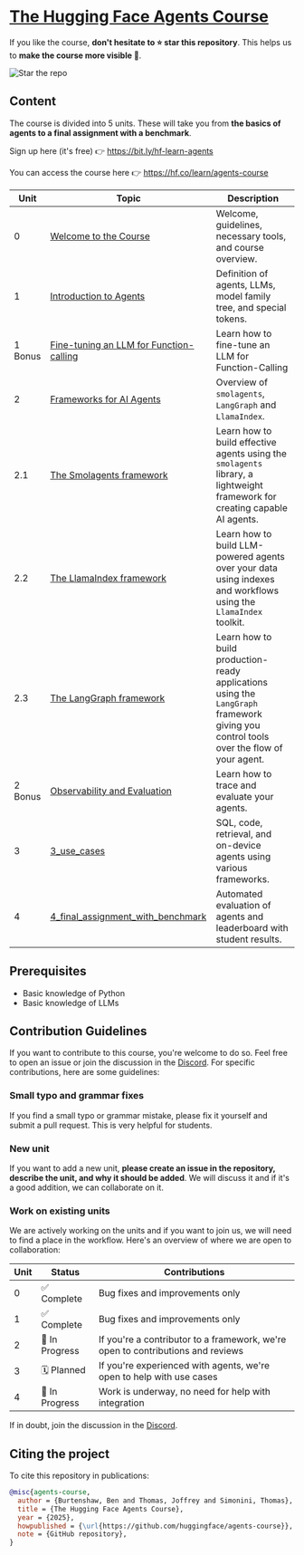 # <a href="https://hf.co/learn/agents-course" target="_blank">The Hugging Face Agents Course</a>

If you like the course, **don't hesitate to ⭐ star this repository**. This helps us to **make the course more visible 🤗**.

<img src="https://huggingface.co/datasets/agents-course/course-images/resolve/main/en/communication/please_star.gif" alt="Star the repo" />

## Content

The course is divided into 5 units. These will take you from **the basics of agents to a final assignment with a benchmark**.

Sign up here (it's free) 👉 <a href="https://bit.ly/hf-learn-agents" target="_blank">https://bit.ly/hf-learn-agents</a>

You can access the course here 👉 <a href="https://hf.co/learn/agents-course" target="_blank">https://hf.co/learn/agents-course</a>

| Unit    | Topic                                                                                                          | Description                                                                                                                            |
|---------|----------------------------------------------------------------------------------------------------------------|----------------------------------------------------------------------------------------------------------------------------------------|
| 0       | [Welcome to the Course](https://huggingface.co/learn/agents-course/en/unit0/introduction)                      | Welcome, guidelines, necessary tools, and course overview.                                                                             |
| 1       | [Introduction to Agents](https://huggingface.co/learn/agents-course/en/unit1/introduction)                     | Definition of agents, LLMs, model family tree, and special tokens.                                                                     |
| 1 Bonus | [Fine-tuning an LLM for Function-calling](https://huggingface.co/learn/agents-course/bonus-unit1/introduction) | Learn how to fine-tune an LLM for Function-Calling                                                                                     |
| 2       | [Frameworks for AI Agents](https://huggingface.co/learn/agents-course/unit2/introduction)                      | Overview of `smolagents`, `LangGraph` and `LlamaIndex`.                                                                                |
| 2.1     | [The Smolagents framework](https://huggingface.co/learn/agents-course/unit2/smolagents/introduction)           | Learn how to build effective agents using the `smolagents` library, a lightweight framework for creating capable AI agents.            |
| 2.2     | [The LlamaIndex framework](https://huggingface.co/learn/agents-course/unit2/llama-index/introduction)          | Learn how to build LLM-powered agents over your data using indexes and workflows using the `LlamaIndex` toolkit.                       |
| 2.3     | [The LangGraph framework](https://huggingface.co/learn/agents-course/unit2/langgraph/introduction)             | Learn how to build production-ready applications using the `LangGraph` framework giving you control tools over the flow of your agent. |
| 2 Bonus | [Observability and Evaluation](https://huggingface.co/learn/agents-course/bonus-unit2/introduction)            | Learn how to trace and evaluate your agents.                                                                                           |
| 3       | [3_use_cases](units/en/unit3/README.md)                                                                        | SQL, code, retrieval, and on-device agents using various frameworks.                                                                   |
| 4       | [4_final_assignment_with_benchmark](units/en/unit4/README.md)                                                  | Automated evaluation of agents and leaderboard with student results.                                                                   |

## Prerequisites

- Basic knowledge of Python
- Basic knowledge of LLMs

## Contribution Guidelines

If you want to contribute to this course, you're welcome to do so. Feel free to open an issue or join the discussion in the [Discord](https://discord.gg/UrrTSsSyjb). For specific contributions, here are some guidelines:

### Small typo and grammar fixes

If you find a small typo or grammar mistake, please fix it yourself and submit a pull request. This is very helpful for students.

### New unit

If you want to add a new unit, **please create an issue in the repository, describe the unit, and why it should be added**. We will discuss it and if it's a good addition, we can collaborate on it.

### Work on existing units

We are actively working on the units and if you want to join us, we will need to find a place in the workflow. Here's an overview of where we are open to collaboration:

| Unit | Status        | Contributions                                                          |
|------|--------------|------------------------------------------------------------------------|
| 0    | ✅ Complete    | Bug fixes and improvements only                                        |
| 1    | ✅ Complete    | Bug fixes and improvements only                         |
| 2    | 🚧 In Progress | If you're a contributor to a framework, we're open to contributions and reviews |
| 3    | 🗓️ Planned    | If you're experienced with agents, we're open to help with use cases |
| 4    | 🚧 In Progress | Work is underway, no need for help with integration                         |

If in doubt, join the discussion in the [Discord](https://discord.gg/UrrTSsSyjb).


## Citing the project

To cite this repository in publications:

```bibtex
@misc{agents-course,
  author = {Burtenshaw, Ben and Thomas, Joffrey and Simonini, Thomas},
  title = {The Hugging Face Agents Course},
  year = {2025},
  howpublished = {\url{https://github.com/huggingface/agents-course}},
  note = {GitHub repository},
}
```
